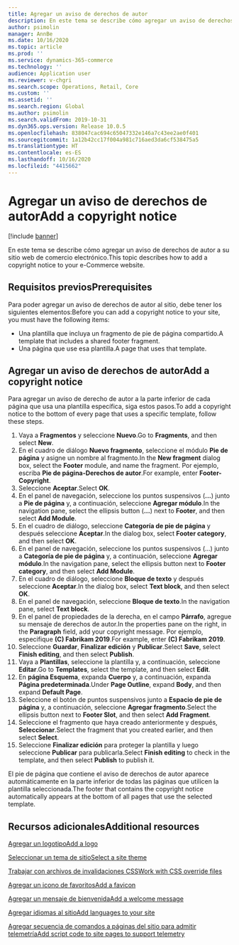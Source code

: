 ```yaml
---
title: Agregar un aviso de derechos de autor
description: En este tema se describe cómo agregar un aviso de derechos de autor a su sitio web de comercio electrónico.
author: psimolin
manager: AnnBe
ms.date: 10/16/2020
ms.topic: article
ms.prod: ''
ms.service: dynamics-365-commerce
ms.technology: ''
audience: Application user
ms.reviewer: v-chgri
ms.search.scope: Operations, Retail, Core
ms.custom: ''
ms.assetid: ''
ms.search.region: Global
ms.author: psimolin
ms.search.validFrom: 2019-10-31
ms.dyn365.ops.version: Release 10.0.5
ms.openlocfilehash: 838047cac694c65047332e146a7c43ee2ae0f401
ms.sourcegitcommit: 1a12b42cc17f004a981c716aed3da6cf538475a5
ms.translationtype: HT
ms.contentlocale: es-ES
ms.lasthandoff: 10/16/2020
ms.locfileid: "4415662"
---
```

# <a name="add-a-copyright-notice"></a><span data-ttu-id="bdce3-103">Agregar un aviso de derechos de autor</span><span class="sxs-lookup"><span data-stu-id="bdce3-103">Add a copyright notice</span></span>

[!include [banner](includes/banner.md)]

<span data-ttu-id="bdce3-104">En este tema se describe cómo agregar un aviso de derechos de autor a su sitio web de comercio electrónico.</span><span class="sxs-lookup"><span data-stu-id="bdce3-104">This topic describes how to add a copyright notice to your e-Commerce website.</span></span>

## <a name="prerequisites"></a><span data-ttu-id="bdce3-105">Requisitos previos</span><span class="sxs-lookup"><span data-stu-id="bdce3-105">Prerequisites</span></span>

<span data-ttu-id="bdce3-106">Para poder agregar un aviso de derechos de autor al sitio, debe tener los siguientes elementos:</span><span class="sxs-lookup"><span data-stu-id="bdce3-106">Before you can add a copyright notice to your site, you must have the following items:</span></span>

- <span data-ttu-id="bdce3-107">Una plantilla que incluya un fragmento de pie de página compartido.</span><span class="sxs-lookup"><span data-stu-id="bdce3-107">A template that includes a shared footer fragment.</span></span>
- <span data-ttu-id="bdce3-108">Una página que use esa plantilla.</span><span class="sxs-lookup"><span data-stu-id="bdce3-108">A page that uses that template.</span></span>

## <a name="add-a-copyright-notice"></a><span data-ttu-id="bdce3-109">Agregar un aviso de derechos de autor</span><span class="sxs-lookup"><span data-stu-id="bdce3-109">Add a copyright notice</span></span>

<span data-ttu-id="bdce3-110">Para agregar un aviso de derecho de autor a la parte inferior de cada página que usa una plantilla específica, siga estos pasos.</span><span class="sxs-lookup"><span data-stu-id="bdce3-110">To add a copyright notice to the bottom of every page that uses a specific template, follow these steps.</span></span>

1. <span data-ttu-id="bdce3-111">Vaya a **Fragmentos** y seleccione **Nuevo**.</span><span class="sxs-lookup"><span data-stu-id="bdce3-111">Go to **Fragments**, and then select **New**.</span></span>
1. <span data-ttu-id="bdce3-112">En el cuadro de diálogo **Nuevo fragmento**, seleccione el módulo **Pie de página** y asigne un nombre al fragmento.</span><span class="sxs-lookup"><span data-stu-id="bdce3-112">In the **New fragment** dialog box, select the **Footer** module, and name the fragment.</span></span> <span data-ttu-id="bdce3-113">Por ejemplo, escriba **Pie de página-Derechos de autor**.</span><span class="sxs-lookup"><span data-stu-id="bdce3-113">For example, enter **Footer-Copyright**.</span></span>
1. <span data-ttu-id="bdce3-114">Seleccione **Aceptar**.</span><span class="sxs-lookup"><span data-stu-id="bdce3-114">Select **OK**.</span></span>
1. <span data-ttu-id="bdce3-115">En el panel de navegación, seleccione los puntos suspensivos (**...**) junto a **Pie de página** y, a continuación, seleccione **Agregar módulo**.</span><span class="sxs-lookup"><span data-stu-id="bdce3-115">In the navigation pane, select the ellipsis button (**...**) next to **Footer**, and then select **Add Module**.</span></span>
1. <span data-ttu-id="bdce3-116">En el cuadro de diálogo, seleccione **Categoría de pie de página** y después seleccione **Aceptar**.</span><span class="sxs-lookup"><span data-stu-id="bdce3-116">In the dialog box, select **Footer category**, and then select **OK**.</span></span>
1. <span data-ttu-id="bdce3-117">En el panel de navegación, seleccione los puntos suspensivos (...) junto a **Categoría de pie de página** y, a continuación, seleccione **Agregar módulo**.</span><span class="sxs-lookup"><span data-stu-id="bdce3-117">In the navigation pane, select the ellipsis button next to **Footer category**, and then select **Add Module**.</span></span>
1. <span data-ttu-id="bdce3-118">En el cuadro de diálogo, seleccione **Bloque de texto** y después seleccione **Aceptar**.</span><span class="sxs-lookup"><span data-stu-id="bdce3-118">In the dialog box, select **Text block**, and then select **OK**.</span></span>
1. <span data-ttu-id="bdce3-119">En el panel de navegación, seleccione **Bloque de texto**.</span><span class="sxs-lookup"><span data-stu-id="bdce3-119">In the navigation pane, select **Text block**.</span></span>
1. <span data-ttu-id="bdce3-120">En el panel de propiedades de la derecha, en el campo **Párrafo**, agregue su mensaje de derechos de autor.</span><span class="sxs-lookup"><span data-stu-id="bdce3-120">In the properties pane on the right, in the **Paragraph** field, add your copyright message.</span></span> <span data-ttu-id="bdce3-121">Por ejemplo, especifique **(C) Fabrikam 2019**.</span><span class="sxs-lookup"><span data-stu-id="bdce3-121">For example, enter **(C) Fabrikam 2019**.</span></span>
1. <span data-ttu-id="bdce3-122">Seleccione **Guardar**, **Finalizar edición** y **Publicar**.</span><span class="sxs-lookup"><span data-stu-id="bdce3-122">Select **Save**, select **Finish editing**, and then select **Publish**.</span></span>
1. <span data-ttu-id="bdce3-123">Vaya a **Plantillas**, seleccione la plantilla y, a continuación, seleccione **Editar**.</span><span class="sxs-lookup"><span data-stu-id="bdce3-123">Go to **Templates**, select the template, and then select **Edit**.</span></span>
1. <span data-ttu-id="bdce3-124">En **página Esquema**, expanda **Cuerpo** y, a continuación, expanda **Página predeterminada**.</span><span class="sxs-lookup"><span data-stu-id="bdce3-124">Under **Page Outline**, expand **Body**, and then expand **Default Page**.</span></span>
1. <span data-ttu-id="bdce3-125">Seleccione el botón de puntos suspensivos junto a **Espacio de pie de página** y, a continuación, seleccione **Agregar fragmento**.</span><span class="sxs-lookup"><span data-stu-id="bdce3-125">Select the ellipsis button next to **Footer Slot**, and then select **Add Fragment**.</span></span>
1. <span data-ttu-id="bdce3-126">Seleccione el fragmento que haya creado anteriormente y después, **Seleccionar**.</span><span class="sxs-lookup"><span data-stu-id="bdce3-126">Select the fragment that you created earlier, and then select **Select**.</span></span>
1. <span data-ttu-id="bdce3-127">Seleccione **Finalizar edición** para proteger la plantilla y luego seleccione **Publicar** para publicarla.</span><span class="sxs-lookup"><span data-stu-id="bdce3-127">Select **Finish editing** to check in the template, and then select **Publish** to publish it.</span></span>

<span data-ttu-id="bdce3-128">El pie de página que contiene el aviso de derechos de autor aparece automáticamente en la parte inferior de todas las páginas que utilicen la plantilla seleccionada.</span><span class="sxs-lookup"><span data-stu-id="bdce3-128">The footer that contains the copyright notice automatically appears at the bottom of all pages that use the selected template.</span></span>

## <a name="additional-resources"></a><span data-ttu-id="bdce3-129">Recursos adicionales</span><span class="sxs-lookup"><span data-stu-id="bdce3-129">Additional resources</span></span>

[<span data-ttu-id="bdce3-130">Agregar un logotipo</span><span class="sxs-lookup"><span data-stu-id="bdce3-130">Add a logo</span></span>](add-logo.md)

[<span data-ttu-id="bdce3-131">Seleccionar un tema de sitio</span><span class="sxs-lookup"><span data-stu-id="bdce3-131">Select a site theme</span></span>](select-site-theme.md)

[<span data-ttu-id="bdce3-132">Trabajar con archivos de invalidaciones CSS</span><span class="sxs-lookup"><span data-stu-id="bdce3-132">Work with CSS override files</span></span>](css-override-files.md)

[<span data-ttu-id="bdce3-133">Agregar un icono de favoritos</span><span class="sxs-lookup"><span data-stu-id="bdce3-133">Add a favicon</span></span>](add-favicon.md)

[<span data-ttu-id="bdce3-134">Agregar un mensaje de bienvenida</span><span class="sxs-lookup"><span data-stu-id="bdce3-134">Add a welcome message</span></span>](add-welcome-message.md)

[<span data-ttu-id="bdce3-135">Agregar idiomas al sitio</span><span class="sxs-lookup"><span data-stu-id="bdce3-135">Add languages to your site</span></span>](add-languages-to-site.md)

[<span data-ttu-id="bdce3-136">Agregar secuencia de comandos a páginas del sitio para admitir telemetría</span><span class="sxs-lookup"><span data-stu-id="bdce3-136">Add script code to site pages to support telemetry</span></span>](add-telemetry.md)

